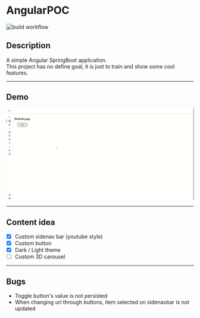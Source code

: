 # AngularPOC
![build workflow](https://github.com/hdescottes/AngularPOC/actions/workflows/build.yml/badge.svg)

## Description

<p>A simple Angular SpringBoot application. <br>
This project has no define goal, it is just to train and show some cool features.</p>

-------
## Demo
<p align = "center">
    <img src="./app-api/src/main/resources/demo/demo.gif"/>
</p>

-------
## Content idea
- [x] Custom sidenav bar (youtube style)
- [x] Custom button
- [x] Dark / Light theme
- [ ] Custom 3D carousel

-------
## Bugs
- Toggle button's value is not persisted
- When changing url through buttons, item selected on sidenavbar is not updated

